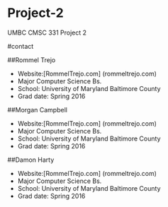 # Project-2
UMBC CMSC 331 Project 2

#contact
  
##Rommel Trejo
  
  * Website:[RommelTrejo.com] (rommeltrejo.com)
  * Major Computer Science Bs.
  * School: University of Maryland Baltimore County
  * Grad date: Spring 2016

##Morgan Campbell

  
  * Website:[RommelTrejo.com] (rommeltrejo.com)
  * Major Computer Science Bs.
  * School: University of Maryland Baltimore County
  * Grad date: Spring 2016


##Damon Harty

  
  * Website:[RommelTrejo.com] (rommeltrejo.com)
  * Major Computer Science Bs.
  * School: University of Maryland Baltimore County
  * Grad date: Spring 2016



